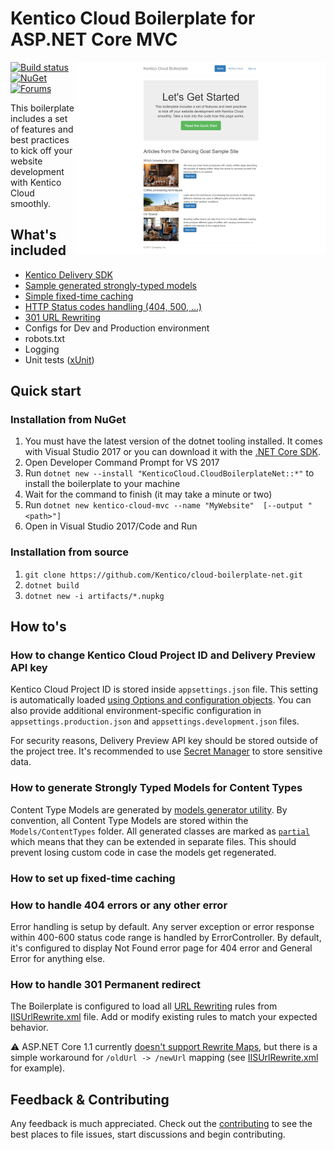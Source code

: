 # Kentico Cloud Boilerplate for ASP.NET Core MVC
[<img align="right" src="/img/template_thumbnail.png" alt="Boilerplate screenshot" />](/img/template.png)
[![Build status](https://ci.appveyor.com/api/projects/status/1s02tbk1tml2wdmj/branch/master?svg=true)](https://ci.appveyor.com/project/kentico/cloud-boilerplate-net/branch/master)
[![NuGet](https://img.shields.io/nuget/v/KenticoCloud.CloudBoilerplateNet.svg)](https://www.nuget.org/packages/KenticoCloud.CloudBoilerplateNet/)
[![Forums](https://img.shields.io/badge/chat-on%20forums-orange.svg)](https://forums.kenticocloud.com)

This boilerplate includes a set of features and best practices to kick off your website development with Kentico Cloud smoothly.

## What's included

- [Kentico Delivery SDK](https://github.com/Kentico/delivery-sdk-net)
- [Sample generated strongly-typed models](#how-to-generate-strongly-typed-models-for-content-types)
- [Simple fixed-time caching](#how-to-set-up-fixed-time-caching)
- [HTTP Status codes handling (404, 500, ...)](#how-to-handle-404-errors-or-any-other-error)
- [301 URL Rewriting](#how-to-handle-301-permanent-redirect)
- Configs for Dev and Production environment
- robots.txt
- Logging
- Unit tests ([xUnit](https://xunit.github.io))

## Quick start

### Installation from NuGet

1. You must have the latest version of the dotnet tooling installed. It comes with Visual Studio 2017 or you can download it with the [.NET Core SDK](https://www.microsoft.com/net/download/core).
2. Open Developer Command Prompt for VS 2017
3. Run `dotnet new --install "KenticoCloud.CloudBoilerplateNet::*"` to install the boilerplate to your machine
3. Wait for the command to finish (it may take a minute or two)
4. Run `dotnet new kentico-cloud-mvc --name "MyWebsite"  [--output "<path>"]`
5. Open in Visual Studio 2017/Code and Run

### Installation from source

1. `git clone https://github.com/Kentico/cloud-boilerplate-net.git`
2. `dotnet build`
3. `dotnet new -i artifacts/*.nupkg`

## How to's


### How to change Kentico Cloud Project ID and Delivery Preview API key

Kentico Cloud Project ID is stored inside `appsettings.json` file. This setting is automatically loaded [using Options and configuration objects](https://docs.microsoft.com/en-us/aspnet/core/fundamentals/configuration). You can also provide additional environment-specific configuration in `appsettings.production.json` and `appsettings.development.json` files.

For security reasons, Delivery Preview API key should be stored outside of the project tree. It's recommended to use [Secret Manager](https://docs.microsoft.com/en-us/aspnet/core/security/app-secrets) to store sensitive data.

### How to generate Strongly Typed Models for Content Types

Content Type Models are generated by [models generator utility](https://github.com/Kentico/cloud-generators-net). By convention, all Content Type Models are stored within the `Models/ContentTypes` folder. All generated classes are marked as [`partial`](https://msdn.microsoft.com/en-us/library/wa80x488.aspx) which means that they can be extended in separate files. This should prevent losing custom code in case the models get regenerated.


### How to set up fixed-time caching


### How to handle 404 errors or any other error

Error handling is setup by default. Any server exception or error response within 400-600 status code range is handled by ErrorController. By default, it's configured to display Not Found error page for 404 error and General Error for anything else. 


### How to handle 301 Permanent redirect


The Boilerplate is configured to load all [URL Rewriting](https://docs.microsoft.com/en-us/aspnet/core/fundamentals/url-rewriting) rules from [IISUrlRewrite.xml](/src/CloudBoilerplateNet/IISUrlRewrite.xml) file. Add or modify existing rules to match your expected behavior.

:warning: ASP.NET Core 1.1 currently [doesn't support Rewrite Maps](https://docs.microsoft.com/en-us/aspnet/core/fundamentals/url-rewriting#unsupported-features), but there is a simple workaround for `/oldUrl -> /newUrl` mapping (see [IISUrlRewrite.xml](/src/CloudBoilerplateNet/IISUrlRewrite.xml) for example).


## Feedback & Contributing
Any feedback is much appreciated. Check out the [contributing](https://github.com/Kentico/Home/blob/master/CONTRIBUTING.md) to see the best places to file issues, start discussions and begin contributing.
